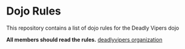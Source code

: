 Dojo Rules
==========

This repository contains a list of dojo rules for the Deadly Vipers dojo

**All members should read the rules.**
[deadlyvipers organization](https://github.com/deadlyvipers)
